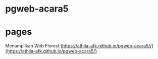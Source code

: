 # pgweb-acara5
# pages
Menampilkan Web Florest
[https://athila-afk.github.io/pgweb-acara5//]{https://athila-afk.github.io/pgweb-acara5/}
